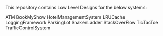 This repository contains Low Level Designs for the below systems:

ATM
BookMyShow
HotelManagementSystem
LRUCache
LoggingFramework
ParkingLot
SnakenLadder
StackOverFlow
TicTacToe
TrafficControlSystem
